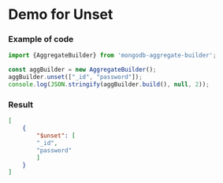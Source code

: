 # Demo for Unset

### Example of code

```typescript
import {AggregateBuilder} from 'mongodb-aggregate-builder';

const aggBuilder = new AggregateBuilder();
aggBuilder.unset(["_id", "password"]);
console.log(JSON.stringify(aggBuilder.build(), null, 2));
```

### Result

```json
[
    {
        "$unset": [
        "_id",
        "password"
        ]
    }
]
```
